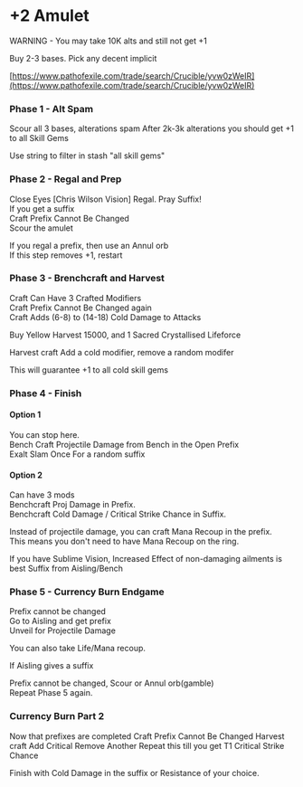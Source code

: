 # +2 Amulet

WARNING - You may take 10K alts and still not get +1

Buy 2-3 bases. Pick any decent implicit

[https://www.pathofexile.com/trade/search/Crucible/yvw0zWeIR](https://www.pathofexile.com/trade/search/Crucible/yvw0zWeIR)

### Phase 1 - Alt Spam

Scour all 3 bases, alterations spam
After 2k-3k alterations you should get +1 to all Skill Gems

Use string to filter in stash "all skill gems"

### Phase 2 - Regal and Prep

Close Eyes \[Chris Wilson Vision\] Regal. Pray Suffix!\
If you get a suffix\
Craft Prefix Cannot Be Changed\
Scour the amulet

If you regal a prefix, then use an Annul orb\
If this step removes +1, restart

### Phase 3 - Brenchcraft and Harvest

Craft Can Have 3 Crafted Modifiers\
Craft Prefix Cannot Be Changed again\
Craft Adds (6-8) to (14-18) Cold Damage to Attacks

Buy Yellow Harvest 15000, and 1 Sacred Crystallised Lifeforce

Harvest craft Add a cold modifier, remove a random modifer

This will guarantee +1 to all cold skill gems

### Phase 4 - Finish

#### Option 1

You can stop here.\
Bench Craft Projectile Damage from Bench in the Open Prefix\
Exalt Slam Once For a random suffix

#### Option 2

Can have 3 mods\
Benchcraft Proj Damage in Prefix.\
Benchcraft Cold Damage / Critical Strike Chance in Suffix.

Instead of projectile damage, you can craft Mana Recoup in the prefix.\
This means you don't need to have Mana Recoup on the ring.

If you have Sublime Vision, Increased Effect of non-damaging ailments is best Suffix from Aisling/Bench

### Phase 5 - Currency Burn Endgame

Prefix cannot be changed\
Go to Aisling and get prefix\
Unveil for Projectile Damage

You can also take Life/Mana recoup.

If Aisling gives a suffix

Prefix cannot be changed, Scour or Annul orb(gamble)\
Repeat Phase 5 again.

### Currency Burn Part 2

Now that prefixes are completed
Craft Prefix Cannot Be Changed
Harvest craft Add Critical Remove Another
Repeat this till you get T1 Critical Strike Chance

Finish with Cold Damage in the suffix or Resistance of your choice.

